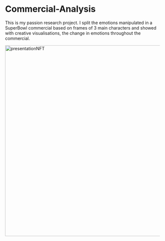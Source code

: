 # Commercial-Analysis
This is my passion research project. I split the emotions manipulated in a SuperBowl commercial based on frames of 3 main characters and showed with creative visualisations, the change in emotions throughout the commercial.

<img width="621" alt="presentationNFT" src="https://user-images.githubusercontent.com/86630259/126051041-4ac093bd-cb36-41f1-a11e-38f7de0be631.png">
